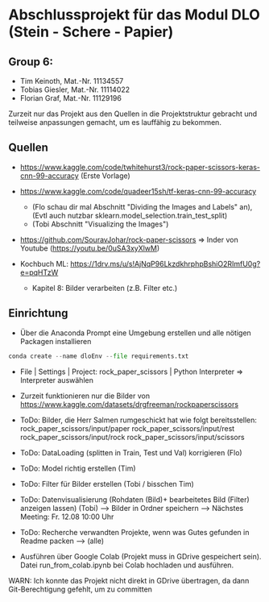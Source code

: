 # Abschlussprojekt für das Modul DLO (Stein - Schere - Papier)

## Group 6:
* Tim Keinoth, Mat.-Nr. 11134557
* Tobias Giesler, Mat.-Nr. 11114022
* Florian Graf, Mat.-Nr. 11129196

Zurzeit nur das Projekt aus den Quellen in die Projektstruktur gebracht und teilweise anpassungen gemacht, um es lauffähig zu bekommen.



## Quellen
* https://www.kaggle.com/code/twhitehurst3/rock-paper-scissors-keras-cnn-99-accuracy (Erste Vorlage)
* https://www.kaggle.com/code/quadeer15sh/tf-keras-cnn-99-accuracy
  * (Flo schau dir mal Abschnitt "Dividing the Images and Labels" an), (Evtl auch nutzbar sklearn.model_selection.train_test_split)
  * (Tobi Abschnitt "Visualizing the Images")
* https://github.com/SouravJohar/rock-paper-scissors => Inder von Youtube (https://youtu.be/0uSA3xyXlwM) 

* Kochbuch ML: https://1drv.ms/u/s!AjNqP96LkzdkhrphpBshiO2RImfU0g?e=pqHTzW 
  * Kapitel 8: Bilder verarbeiten (z.B. Filter etc.)

## Einrichtung

* Über die Anaconda Prompt eine Umgebung erstellen und alle nötigen Packagen installieren
```python
conda create --name dloEnv --file requirements.txt
```

* File | Settings | Project: rock_paper_scissors | Python Interpreter => Interpreter auswählen

* Zurzeit funktionieren nur die Bilder von https://www.kaggle.com/datasets/drgfreeman/rockpaperscissors
* ToDo: Bilder, die Herr Salmen rumgeschickt hat wie folgt bereitsstellen:
rock_paper_scissors/input/paper
rock_paper_scissors/input/rest
rock_paper_scissors/input/rock
rock_paper_scissors/input/scissors
* ToDo: DataLoading (splitten in Train, Test und Val) korrigieren (Flo)
* ToDo: Model richtig erstellen (Tim)
* ToDo: Filter für Bilder erstellen (Tobi / bisschen Tim)
* ToDo: Datenvisualisierung (Rohdaten (Bild)+ bearbeitetes Bild (Filter) anzeigen lassen) (Tobi)
--> Bilder in Ordner speichern
--> Nächstes Meeting: Fr. 12.08 10:00 Uhr

* ToDo: Recherche verwandten Projekte, wenn was Gutes gefunden in Readme packen --> (alle)


* Ausführen über Google Colab (Projekt muss in GDrive gespeichert sein). 
Datei run_from_colab.ipynb bei Colab hochladen und ausführen.

WARN: Ich konnte das Projekt nicht direkt in GDrive übertragen, da dann Git-Berechtigung gefehlt, um zu committen
